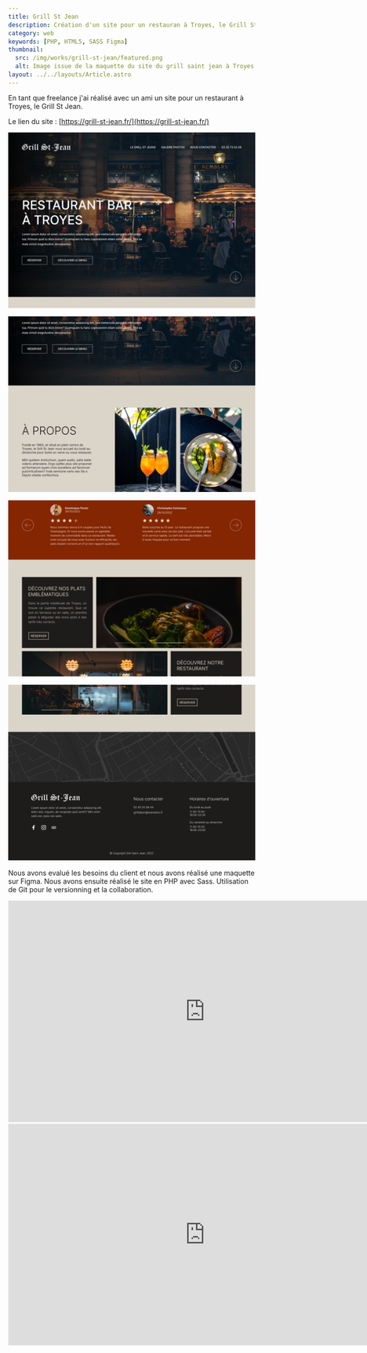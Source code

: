 ```yaml
---
title: Grill St Jean
description: Création d'un site pour un restauran à Troyes, le Grill St Jean.
category: web
keywords: [PHP, HTML5, SASS Figma]
thumbnail:
  src: /img/works/grill-st-jean/featured.png
  alt: Image issue de la maquette du site du grill saint jean à Troyes
layout: ../../layouts/Article.astro
---
```


En tant que freelance j'ai réalisé avec un ami un site pour un restaurant à Troyes, le Grill St Jean.

Le lien du site : [https://grill-st-jean.fr/](https://grill-st-jean.fr/)

<div class="img-grid">

![Image issue de la maquette du site du grill saint jean à Troyes](../../assets/grill-st-jean/01.png)

![Image issue de la maquette du site du grill saint jean à Troyes](../../assets/grill-st-jean/02.png)

![Image issue de la maquette du site du grill saint jean à Troyes](../../assets/grill-st-jean/03.png)

![Image issue de la maquette du site du grill saint jean à Troyes](../../assets/grill-st-jean/04.png)

</div>

Nous avons evalué les besoins du client et nous avons réalisé une maquette sur Figma. Nous avons ensuite réalisé le site en PHP avec Sass. Utilisation de Git pour le versionning et la collaboration.

<iframe style="border: 1px solid rgba(0, 0, 0, 0.1);" width="800" height="450" src="https://www.figma.com/embed?embed_host=share&url=https%3A%2F%2Fwww.figma.com%2Ffile%2FqL9foXxf6fkopJzbmQM9ZO%2Fgrill-st-jean%3Ftype%3Ddesign%26node-id%3D114%253A4%26mode%3Ddesign%26t%3DwPovV28BlLo1Ma2O-1" allowfullscreen></iframe>

<iframe style="border: 1px solid rgba(0, 0, 0, 0.1);" width="800" height="450" src="https://www.figma.com/embed?embed_host=share&url=https%3A%2F%2Fwww.figma.com%2Ffile%2FqL9foXxf6fkopJzbmQM9ZO%2Fgrill-st-jean%3Ftype%3Ddesign%26node-id%3D97%253A138%26mode%3Ddesign%26t%3DwPovV28BlLo1Ma2O-1" allowfullscreen></iframe>
